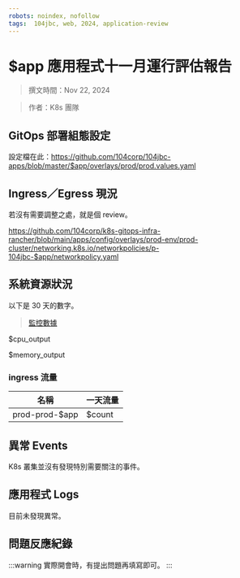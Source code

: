 ```yaml
---
robots: noindex, nofollow
tags:  104jbc, web, 2024, application-review
---
```


# $app 應用程式十一月運行評估報告

> 撰文時間：Nov 22, 2024

> 作者：K8s 團隊

## GitOps 部署組態設定

設定檔在此：https://github.com/104corp/104jbc-apps/blob/master/$app/overlays/prod/prod.values.yaml

## Ingress／Egress 現況

若沒有需要調整之處，就是個 review。

https://github.com/104corp/k8s-gitops-infra-rancher/blob/main/apps/config/overlays/prod-env/prod-cluster/networking.k8s.io/networkpolicies/p-104jbc-$app/networkpolicy.yaml

## 系統資源狀況
以下是 30 天的數字。
> [監控數據](https://grafana.apps.k8s.104dc.com/k8s/clusters/c-m-vpjqbm2z/api/v1/namespaces/cattle-monitoring-system/services/http:rancher-monitoring-grafana:80/proxy/d/a164a7f0339f99e89cea5cb47e9be617/kubernetes-compute-resources-workload?orgId=1&from=now-7d&to=now&var-datasource=Prometheus&var-cluster=&var-namespace=p-104jbc-$app&var-type=deployment&var-workload=prod-prod-$app-web)

$cpu_output

$memory_output

### ingress 流量


| 名稱 | 一天流量 |
| --- | --- |
| prod-prod-$app    |  $count   |

## 異常 Events

K8s 叢集並沒有發現特別需要關注的事件。

## 應用程式 Logs

目前未發現異常。

## 問題反應紀錄

:::warning
實際開會時，有提出問題再填寫即可。
:::